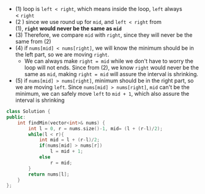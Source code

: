 
-   (1) loop is `left < right`, which means inside the loop, `left` always < `right`
-   (2 ) since we use round up for `mid`, and `left < right` from (1), **`right` would never be the same as `mid`**
-   (3) Therefore, we compare `mid` with `right`, since they will never be the same from (2)
-   (4) if `nums[mid] < nums[right]`, we will know the minimum should be in the left part, so we are moving `right`.
    -   We can always make `right = mid` while we don't have to worry the loop will not ends. Since from (2), we know `right` would never be the same as `mid`, making `right = mid` will assure the interval is shrinking.
-   (5) if `nums[mid] > nums[right]`, minimum should be in the right part, so we are moving `left`. Since `nums[mid] > nums[right]`, `mid` can't be the minimum, we can safely move `left` to `mid + 1`, which also assure the interval is shrinking

```cpp
class Solution {
public:
    int findMin(vector<int>& nums) {
        int l = 0, r = nums.size()-1, mid= (l + (r-l)/2);
        while(l < r){
            int mid = l + (r-l)/2;
            if(nums[mid] > nums[r])
                l = mid + 1;
            else
                r = mid;
        }
        return nums[l];
    }
};
```
